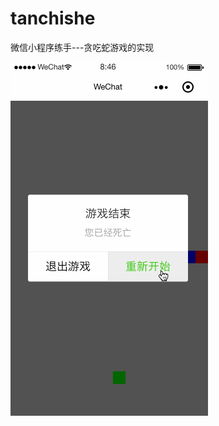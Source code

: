 # tanchishe
微信小程序练手---贪吃蛇游戏的实现


![](https://github.com/czl0325/tanchishe/blob/master/demo.gif?raw=true)
